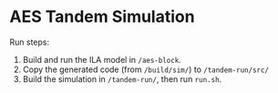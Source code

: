 AES Tandem Simulation
==================================================================================
Run steps:
1. Build and run the ILA model in `/aes-block`.
2. Copy the generated code (from `/build/sim/`)  to `/tandem-run/src/`
3. Build the simulation in `/tandem-run/`, then run `run.sh`.


